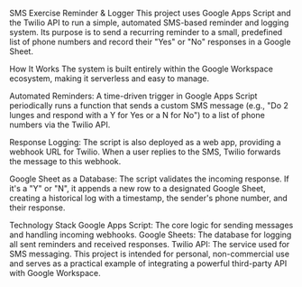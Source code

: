 SMS Exercise Reminder & Logger
This project uses Google Apps Script and the Twilio API to run a simple, automated SMS-based reminder and logging system. Its purpose is to send a recurring reminder to a small, predefined list of phone numbers and record their "Yes" or "No" responses in a Google Sheet.

How It Works
The system is built entirely within the Google Workspace ecosystem, making it serverless and easy to manage.

Automated Reminders: A time-driven trigger in Google Apps Script periodically runs a function that sends a custom SMS message (e.g., "Do 2 lunges and respond with a Y for Yes or a N for No") to a list of phone numbers via the Twilio API.

Response Logging: The script is also deployed as a web app, providing a webhook URL for Twilio. When a user replies to the SMS, Twilio forwards the message to this webhook.

Google Sheet as a Database: The script validates the incoming response. If it's a "Y" or "N", it appends a new row to a designated Google Sheet, creating a historical log with a timestamp, the sender's phone number, and their response.

Technology Stack
Google Apps Script: The core logic for sending messages and handling incoming webhooks.
Google Sheets: The database for logging all sent reminders and received responses.
Twilio API: The service used for SMS messaging.
This project is intended for personal, non-commercial use and serves as a practical example of integrating a powerful third-party API with Google Workspace.
